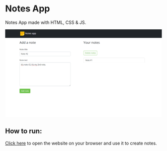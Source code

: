 # Notes App
Notes App made with HTML, CSS & JS.

![Home image](https://github.com/sinvalbsneto/notes-app/blob/master/img/home.png)

## How to run:
[Click here](https://sinvalbsneto.github.io/notes-app/) to open the website on your browser and use it to create notes.
